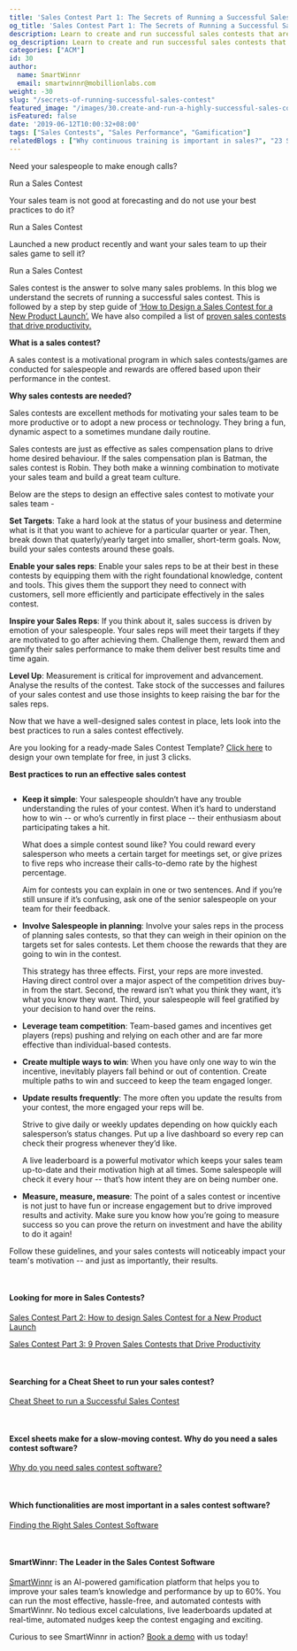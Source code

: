 ```yaml
---
title: 'Sales Contest Part 1: The Secrets of Running a Successful Sales Contest'
og_title: 'Sales Contest Part 1: The Secrets of Running a Successful Sales Contest'
description: Learn to create and run successful sales contests that are highly effective in producing desired sales results.
og_description: Learn to create and run successful sales contests that are highly effective in producing desired sales results.
categories: ["ACM"]
id: 30
author:
  name: SmartWinnr
  email: smartwinnr@mobillionlabs.com
weight: -30
slug: "/secrets-of-running-successful-sales-contest"
featured_image: "/images/30.create-and-run-a-highly-successful-sales-contest.png"
isFeatured: false
date: '2019-06-12T10:00:32+08:00'
tags: ["Sales Contests", "Sales Performance", "Gamification"]
relatedBlogs : ["Why continuous training is important in sales?", "23 Sales incentive ideas to keep your sales team motivated", "Sales Contest Part 3: 9 Proven Sales Contests that Drive Productivity", "Sales Contest Part 2: How to design Sales Contest for a New Product Launch"]
---
```


Need your salespeople to make enough calls?

Run a Sales Contest

Your sales team is not good at forecasting and do not use your best practices to do it?

Run a Sales Contest

Launched a new product recently and want your sales team to up their sales game to sell it?

Run a Sales Contest

Sales contest is the answer to solve many sales problems. In this blog we understand the secrets of running a successful sales contest. This is followed by a step by step guide of <a href="https://www.smartwinnr.com/post/design-sales-contest-for--new-product-launch/" target="_blank" class="ml_custom_link">‘How to Design a Sales Contest for a New Product Launch’.</a> We have also compiled a list of <a href="https://www.smartwinnr.com/post/9-proven-sales-contests-that-drive-productivity/" target="_blank" class="ml_custom_link">proven sales contests that drive productivity.</a>

**What is a sales contest?**

A sales contest is a motivational program in which sales contests/games are conducted for salespeople and rewards are offered based upon their performance in the contest.

**Why sales contests are needed?**

Sales contests are excellent methods for motivating your sales team to be more productive or to adopt a new process or technology. They bring a fun, dynamic aspect to a sometimes mundane daily routine. 

Sales contests are just as effective as sales compensation plans to drive home desired behaviour. If the sales compensation plan is Batman, the sales contest is Robin. They both make a winning combination to motivate your sales team and build a great team culture.

Below are the steps to design an effective sales contest to motivate your sales team -

**Set Targets**: Take a hard look at the status of your business and determine what is it that you want to achieve for a particular quarter or year. Then, break down that quaterly/yearly target into smaller, short-term goals. Now, build your sales contests around these goals.

**Enable your sales reps**: Enable your sales reps to be at their best in these contests by equipping them with the right foundational knowledge, content and tools. This gives them the support they need to connect with customers, sell more efficiently and participate effectively in the sales contest. 

**Inspire your Sales Reps**: If you think about it, sales success is driven by emotion of your salespeople. Your sales reps will meet their targets if they are motivated to go after achieving them. Challenge them, reward them and gamify their sales performance to make them deliver best results time and time again.

**Level Up**: Measurement is critical for improvement and advancement. Analyse the results of the contest. Take stock of the successes and failures of your sales contest and use those insights to keep raising the bar for the sales reps.

Now that we have a well-designed sales contest in place, lets look into the best practices to run a sales contest effectively.

<div class="ml_pro_tip ml-margin-top20 ml-margin-bottom20">
  Are you looking for a ready-made <span class="ml_text_bold">Sales Contest Template?</span> <a href="https://tools.smartwinnr.com/#/contest-theme-generator" rel="noreferrer" target="_blank" class="ml_custom_link">Click here</a> to design your own template for free, in just 3 clicks.
</div>

**Best practices to run an effective sales contest**

<img alt="" src="/images/6-best-practices-to-run-a-successful-contest.png" class="ml-padding-top0 ml-padding-bottom0">

* **Keep it simple**: Your salespeople shouldn’t have any trouble understanding the rules of your contest. When it’s hard to understand how to win -- or who’s currently in first place -- their enthusiasm about participating takes a hit. 

    What does a simple contest sound like? You could reward every salesperson who meets a certain target for meetings set, or give prizes to five reps who increase their calls-to-demo rate by the highest percentage.

    Aim for contests you can explain in one or two sentences. And if you’re still unsure if it’s confusing, ask one of the senior salespeople on your team for their feedback. 

* **Involve Salespeople in planning**: Involve your sales reps in the process of planning sales contests, so that they can weigh in their opinion on the targets set for sales contests. Let them choose the rewards that they are going to win in the contest.

    This strategy has three effects. First, your reps are more invested. Having direct control over a major aspect of the competition drives buy-in from the start. Second, the reward isn’t what you think they want, it’s what you know they want. Third, your salespeople will feel gratified by your decision to hand over the reins.

* **Leverage team competition**: Team-based games and incentives get players (reps) pushing and relying on each other and are far more effective than individual-based contests.

* **Create multiple ways to win**: When you have only one way to win the incentive, inevitably players fall behind or out of contention. Create multiple paths to win and succeed to keep the team engaged longer.

* **Update results frequently**: The more often you update the results from your contest, the more engaged your reps will be. 

    Strive to give daily or weekly updates depending on how quickly each salesperson’s status changes. Put up a live dashboard so every rep can check their progress whenever they’d like.

    A live leaderboard is a powerful motivator which keeps your sales team up-to-date and their motivation high at all times. Some salespeople will check it every hour -- that’s how intent they are on being number one.

* **Measure, measure, measure**: The point of a sales contest or incentive is not just to have fun or increase engagement but to drive improved results and activity. Make sure you know how you’re going to measure success so you can prove the return on investment and have the ability to do it again!

Follow these guidelines, and your sales contests will noticeably impact your team's motivation -- and just as importantly, their results.

<br>

<h4><b>Looking for more in Sales Contests?</b></h4>

<a href="https://smartwinnr.com/post/design-sales-contest-for--new-product-launch/" target="_blank" class="ml_custom_link">Sales Contest Part 2: How to design Sales Contest for a New Product Launch</a>

<a href="https://smartwinnr.com/post/9-proven-sales-contests-that-drive-productivity/" target="_blank" class="ml_custom_link ml_margin_bottom_10">Sales Contest Part 3: 9 Proven Sales Contests that Drive Productivity</a>

<br>

<h4><b>Searching for a Cheat Sheet to run your sales contest?</b></h4>

<a href="https://smartwinnr.com/post/cheat-sheet-to-run-a-successful-sales-contest/" target="_blank" class="ml_custom_link">Cheat Sheet to run a Successful Sales Contest</a>

<br>

<h4><b>Excel sheets make for a slow-moving contest. Why do you need a sales contest software?</b></h4>

<a href="https://smartwinnr.com/post/why-do-you-need-a-sales-contest-software/" target="_blank" class="ml_custom_link">Why do you need sales contest software?</a>

<br>

<h4><b>Which functionalities are most important in a sales contest software?</b></h4>

<a href="https://smartwinnr.com/post/finding-the-right-sales-contest-software/" target="_blank" class="ml_custom_link">Finding the Right Sales Contest Software</a>

<br>

#### **SmartWinnr: The Leader in the Sales Contest Software**

<a href="https://www.smartwinnr.com/" target="_blank" class="ml_custom_link">SmartWinnr</a> is an AI-powered gamification platform that helps you to improve your sales team’s knowledge and performance by up to 60%. You can run the most effective, hassle-free, and automated contests with SmartWinnr. No tedious excel calculations, live leaderboards updated at real-time, automated nudges keep the contest engaging and exciting. 

Curious to see SmartWinnr in action? <a href="https://www.smartwinnr.com/request-demo/" target="_blank" class="ml_custom_link">Book a demo</a> with us today!
